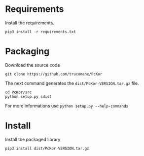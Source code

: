 # Requirements
Install the requirements.

    pip3 install -r requirements.txt

# Packaging

Download the source code

    git clone https://github.com/trucomanx/PcKor

The next command generates the `dist/PcKor-VERSION.tar.gz` file.

    cd PcKor/src
    python setup.py sdist

For more informations use `python setup.py --help-commands`

# Install 

Install the packaged library

    pip3 install dist/PcKor-VERSION.tar.gz
